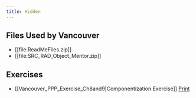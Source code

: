```yaml
---
title: Hidden
---
```

## Files Used by Vancouver
* [[file:ReadMeFiles.zip]] 
* [[file:SRC_RAD_Object_Mentor.zip]]

## Exercises
* [[Vancouver_PPP_Exercise_Ch8and9|Componentization Exercise]] [Print](http://schuchert.wikispaces.com/ComponentizationExercisePrintable?f=print)


